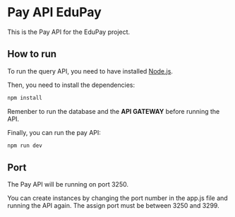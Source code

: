 # Pay API EduPay

This is the Pay API for the EduPay project.

## How to run

To run the query API, you need to have installed [Node.js](https://nodejs.org/en/).

Then, you need to install the dependencies:

```bash
npm install
```

Remenber to run the database and the **API GATEWAY** before running the API.

Finally, you can run the pay API:

```bash
npm run dev
```

## Port

The Pay API will be running on port 3250.

You can create instances by changing the port number in the app.js file and running the API again. The assign port must be between 3250 and 3299.
